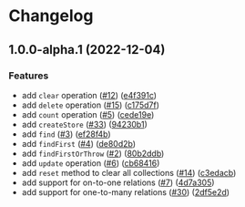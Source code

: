 # Changelog

## 1.0.0-alpha.1 (2022-12-04)

### Features

- add `clear` operation
  ([#12](https://github.com/graphql-utils/store/issues/12))
  ([e4f391c](https://github.com/graphql-utils/store/commit/e4f391c35e73a110d46af19656eedbb1f8addf15))
- add `delete` operation
  ([#15](https://github.com/graphql-utils/store/issues/15))
  ([c175d7f](https://github.com/graphql-utils/store/commit/c175d7f349409dba0832bb64f85f182bbc76f083))
- add `count` operation ([#5](https://github.com/graphql-utils/store/issues/5))
  ([cede19e](https://github.com/graphql-utils/store/commit/cede19ede2c455ae00337f6b4ca67b3ae3dc4686))
- add `createStore` ([#33](https://github.com/graphql-utils/store/issues/33))
  ([94230b1](https://github.com/graphql-utils/store/commit/94230b1f106735b7edc1df9cfe33ba0c31f9405a))
- add `find` ([#3](https://github.com/graphql-utils/store/issues/3))
  ([ef28f4b](https://github.com/graphql-utils/store/commit/ef28f4bae42f18fb1fe065d1edf02eca2c96b056))
- add `findFirst` ([#4](https://github.com/graphql-utils/store/issues/4))
  ([de80d2b](https://github.com/graphql-utils/store/commit/de80d2bc88f8019a0781a20d356df40f33784eb8))
- add `findFirstOrThrow` ([#2](https://github.com/graphql-utils/store/issues/2))
  ([80b2ddb](https://github.com/graphql-utils/store/commit/80b2ddbac2b036d069b7664cb46b565bfe92607e))
- add `update` operation ([#6](https://github.com/graphql-utils/store/issues/6))
  ([cb68416](https://github.com/graphql-utils/store/commit/cb684164a10e724ab491dfdb219f56fd6a5b9b37))
- add `reset` method to clear all collections
  ([#14](https://github.com/graphql-utils/store/issues/14))
  ([c3edacb](https://github.com/graphql-utils/store/commit/c3edacb7508e955f74a19ed5f09e9b08a8905342))
- add support for on-to-one relations
  ([#7](https://github.com/graphql-utils/store/issues/7))
  ([4d7a305](https://github.com/graphql-utils/store/commit/4d7a30537c1b8d40f408fe58b15948d40d517f2c))
- add support for one-to-many relations
  ([#30](https://github.com/graphql-utils/store/issues/30))
  ([2df5e2d](https://github.com/graphql-utils/store/commit/2df5e2dd46b3bfe0178a436e92a25ef675e9f826))
